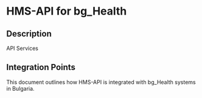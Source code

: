 # HMS-API for bg_Health

## Description

API Services

## Integration Points

This document outlines how HMS-API is integrated with bg_Health systems in Bulgaria.
